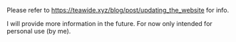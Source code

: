 Please refer to
https://teawide.xyz/blog/post/updating_the_website
for info.

I will provide more information in the future.
For now only intended for personal use (by me).

